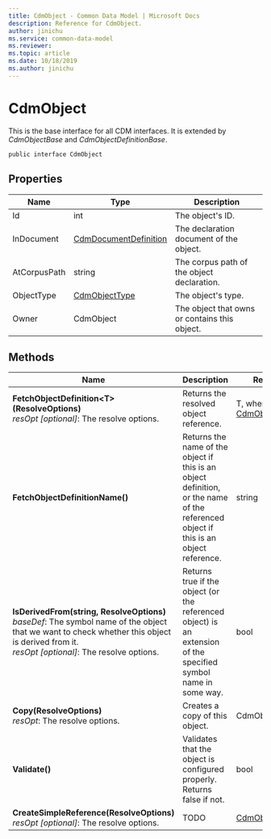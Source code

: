 ```yaml
---
title: CdmObject - Common Data Model | Microsoft Docs
description: Reference for CdmObject.
author: jinichu
ms.service: common-data-model
ms.reviewer: 
ms.topic: article
ms.date: 10/18/2019
ms.author: jinichu
---
```


# CdmObject

This is the base interface for all CDM interfaces. It is extended by *CdmObjectBase* and *CdmObjectDefinitionBase*.

```
public interface CdmObject
```

## Properties
|Name|Type|Description|
|---|---|---|
|Id|int|The object's ID.|
|InDocument|[CdmDocumentDefinition](document.md)|The declaration document of the object.|
|AtCorpusPath|string|The corpus path of the object declaration.|
|ObjectType|[CdmObjectType](objecttype.md)|The object's type.|
|Owner|CdmObject|The object that owns or contains this object.|

## Methods
|Name|Description|Return Type|
|---|---|---|
|**FetchObjectDefinition\<T>(ResolveOptions)**<br/>*resOpt [optional]*: The resolve options.|Returns the resolved object reference.|T, where T : [CdmObjectDefinition](cdmobjectdefinition.md)|
|**FetchObjectDefinitionName()**|Returns the name of the object if this is an object definition, or the name of the referenced object if this is an object reference.|string|
|**IsDerivedFrom(string, ResolveOptions)**<br/>*baseDef*: The symbol name of the object that we want to check whether this object is derived from it.<br/>*resOpt [optional]*: The resolve options.|Returns true if the object (or the referenced object) is an extension of the specified symbol name in some way.|bool|
|**Copy(ResolveOptions)**<br/>*resOpt*: The resolve options.|Creates a copy of this object.|CdmObject|
|**Validate()**|Validates that the object is configured properly. Returns false if not.|bool|
|**CreateSimpleReference(ResolveOptions)**<br/>*resOpt [optional]*: The resolve options.|TODO|[CdmObjectReference](cdmobjectreference.md)|

